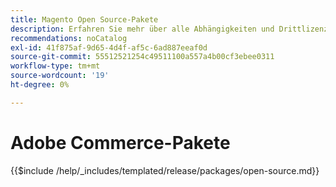 ```yaml
---
title: Magento Open Source-Pakete
description: Erfahren Sie mehr über alle Abhängigkeiten und Drittlizenzen, die in Magento Open Source verwendet werden.
recommendations: noCatalog
exl-id: 41f875af-9d65-4d4f-af5c-6ad887eeaf0d
source-git-commit: 55512521254c49511100a557a4b00cf3ebee0311
workflow-type: tm+mt
source-wordcount: '19'
ht-degree: 0%

---
```


# Adobe Commerce-Pakete

{{$include /help/_includes/templated/release/packages/open-source.md}}

<!-- Last updated from includes: 2025-04-11 12:10:38 -->
